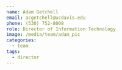 ```yaml
---
name: Adam Getchell
email: acgetchell@ucdavis.edu
phone: (530) 752-8008
role: Director of Information Technology
image: /media/team/adam_pic
categories:
  - team
tags:
  - director
---
```

